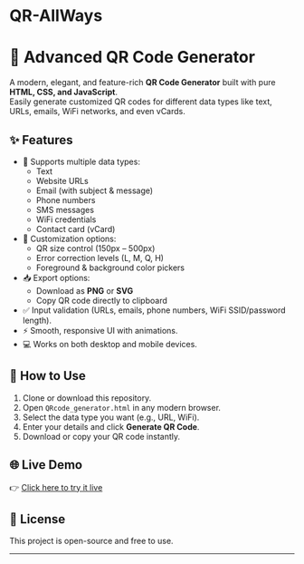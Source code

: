 # QR-AllWays
# 🎯 Advanced QR Code Generator

A modern, elegant, and feature-rich **QR Code Generator** built with pure **HTML, CSS, and JavaScript**.  
Easily generate customized QR codes for different data types like text, URLs, emails, WiFi networks, and even vCards.

## ✨ Features
- 📝 Supports multiple data types:
  - Text  
  - Website URLs  
  - Email (with subject & message)  
  - Phone numbers  
  - SMS messages  
  - WiFi credentials  
  - Contact card (vCard)  
- 🎨 Customization options:
  - QR size control (150px – 500px)  
  - Error correction levels (L, M, Q, H)  
  - Foreground & background color pickers  
- 📥 Export options:
  - Download as **PNG** or **SVG**  
  - Copy QR code directly to clipboard  
- ✅ Input validation (URLs, emails, phone numbers, WiFi SSID/password length).  
- ⚡ Smooth, responsive UI with animations.  
- 💻 Works on both desktop and mobile devices.  

## 🚀 How to Use
1. Clone or download this repository.  
2. Open `QRcode_generator.html` in any modern browser.  
3. Select the data type you want (e.g., URL, WiFi).  
4. Enter your details and click **Generate QR Code**.  
5. Download or copy your QR code instantly.  

## 🌐 Live Demo
👉 [Click here to try it live](https://DhruvaKR.github.io/QR-AllWays/)

## 📜 License
This project is open-source and free to use.  

---
